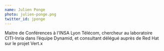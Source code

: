 ```yaml
---
name: Julien Ponge
photo: julien-ponge.png
twitter_id: jponge
---
```


Maitre de Conférences à l’INSA Lyon Télécom, chercheur au laboratoire CITI-Inria dans l’équipe Dynamid, et consultant délégué auprès de Red Hat sur le projet Vert.x
